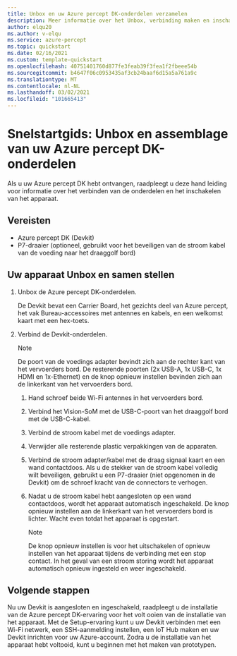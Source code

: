 ```yaml
---
title: Unbox en uw Azure percept DK-onderdelen verzamelen
description: Meer informatie over het Unbox, verbinding maken en inschakelen van uw Azure percept DK
author: elqu20
ms.author: v-elqu
ms.service: azure-percept
ms.topic: quickstart
ms.date: 02/16/2021
ms.custom: template-quickstart
ms.openlocfilehash: 40751401760d877fe3feab39f3fea1f2fbeee54b
ms.sourcegitcommit: b4647f06c0953435af3cb24baaf6d15a5a761a9c
ms.translationtype: MT
ms.contentlocale: nl-NL
ms.lasthandoff: 03/02/2021
ms.locfileid: "101665413"
---
```

# <a name="quickstart-unbox-and-assemble-your-azure-percept-dk-components"></a>Snelstartgids: Unbox en assemblage van uw Azure percept DK-onderdelen

Als u uw Azure percept DK hebt ontvangen, raadpleegt u deze hand leiding voor informatie over het verbinden van de onderdelen en het inschakelen van het apparaat.

## <a name="prerequisites"></a>Vereisten

- Azure percept DK (Devkit)
- P7-draaier (optioneel, gebruikt voor het beveiligen van de stroom kabel van de voeding naar het draaggolf bord)

## <a name="unbox-and-assemble-your-device"></a>Uw apparaat Unbox en samen stellen

1. Unbox de Azure percept DK-onderdelen.

    De Devkit bevat een Carrier Board, het gezichts deel van Azure percept, het vak Bureau-accessoires met antennes en kabels, en een welkomst kaart met een hex-toets.

1. Verbind de Devkit-onderdelen.

    > [!NOTE]
    > De poort van de voedings adapter bevindt zich aan de rechter kant van het vervoerders bord. De resterende poorten (2x USB-A, 1x USB-C, 1x HDMI en 1x-Ethernet) en de knop opnieuw instellen bevinden zich aan de linkerkant van het vervoerders bord.

    1. Hand schroef beide Wi-Fi antennes in het vervoerders bord.

    1. Verbind het Vision-SoM met de USB-C-poort van het draaggolf bord met de USB-C-kabel.

    1. Verbind de stroom kabel met de voedings adapter.

    1. Verwijder alle resterende plastic verpakkingen van de apparaten.

    1. Verbind de stroom adapter/kabel met de draag signaal kaart en een wand contactdoos. Als u de stekker van de stroom kabel volledig wilt beveiligen, gebruikt u een P7-draaier (niet opgenomen in de Devkit) om de schroef kracht van de connectors te verhogen.

    1. Nadat u de stroom kabel hebt aangesloten op een wand contactdoos, wordt het apparaat automatisch ingeschakeld. De knop opnieuw instellen aan de linkerkant van het vervoerders bord is lichter. Wacht even totdat het apparaat is opgestart.

        > [!NOTE]
        > De knop opnieuw instellen is voor het uitschakelen of opnieuw instellen van het apparaat tijdens de verbinding met een stop contact. In het geval van een stroom storing wordt het apparaat automatisch opnieuw ingesteld en weer ingeschakeld.

## <a name="next-steps"></a>Volgende stappen

Nu uw Devkit is aangesloten en ingeschakeld, raadpleegt u de installatie van de Azure percept DK-ervaring voor het volt ooien van de installatie van het apparaat. Met de Setup-ervaring kunt u uw Devkit verbinden met een Wi-Fi netwerk, een SSH-aanmelding instellen, een IoT Hub maken en uw Devkit inrichten voor uw Azure-account. Zodra u de installatie van het apparaat hebt voltooid, kunt u beginnen met het maken van prototypen.